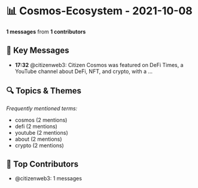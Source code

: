 # 📊 Cosmos-Ecosystem - 2021-10-08
**1 messages** from **1 contributors**

## 💬 Key Messages
- **17:32** @citizenweb3: Citizen Cosmos was featured on DeFi Times, a YouTube channel about DeFi, NFT, and crypto, with a ...

## 🔍 Topics & Themes
*Frequently mentioned terms:*
- cosmos (2 mentions)
- defi (2 mentions)
- youtube (2 mentions)
- about (2 mentions)
- crypto (2 mentions)

## 👥 Top Contributors
- @citizenweb3: 1 messages